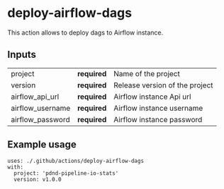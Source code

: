 # deploy-airflow-dags
This action allows to deploy dags to Airflow instance.

## Inputs

|                  |              |                                |
|------------------|--------------|--------------------------------|
| project          | **required** | Name of the project            |
| version          | **required** | Release version of the project |
| airflow_api_url  | **required** | Airflow instance Api url       |
| airflow_username | **required** | Airflow instance username      |
| airflow_password | **required** | Airflow instance password      |

## Example usage
```
uses: ./.github/actions/deploy-airflow-dags
with:
  project: 'pdnd-pipeline-io-stats'
  version: v1.0.0
```